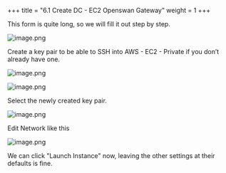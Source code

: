 +++
title = "6.1 Create DC - EC2 Openswan Gateway"
weight = 1
+++


This form is quite long, so we will fill it out step by step.


![image.png](/images/004-iv-setup-vpc-dc-resources/006-6-ec2-dc-ec2-openswan-gateway/20-682620-image.png)


Create a key pair to be able to SSH into AWS - EC2 - Private if you don’t already have one.


![image.png](/images/004-iv-setup-vpc-dc-resources/006-6-ec2-dc-ec2-openswan-gateway/20-625489-image.png)


![image.png](/images/004-iv-setup-vpc-dc-resources/006-6-ec2-dc-ec2-openswan-gateway/20-939858-image.png)


Select the newly created key pair.


![image.png](/images/004-iv-setup-vpc-dc-resources/006-6-ec2-dc-ec2-openswan-gateway/20-992551-image.png)


Edit Network like this


![image.png](/images/004-iv-setup-vpc-dc-resources/006-6-ec2-dc-ec2-openswan-gateway/20-245350-image.png)


We can click "Launch Instance" now, leaving the other settings at their defaults is fine.


